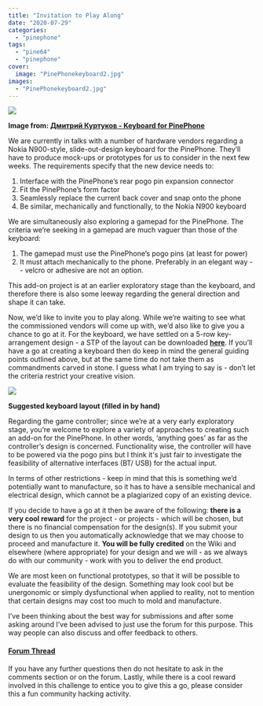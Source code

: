 ```yaml
---
title: "Invitation to Play Along"
date: "2020-07-29"
categories: 
  - "pinephone"
tags: 
  - "pine64"
  - "pinephone"
cover: 
  image: "PinePhonekeyboard2.jpg"
images:
  - "PinePhonekeyboard2.jpg"
---
```


![](/blog/images/PinePhonekeyboard2.jpg)

**Image from: [Дмитрий Куртуков - Keyboard for PinePhone](https://www.youtube.com/watch?v=K1XQ5Hv0sZo)**

We are currently in talks with a number of hardware vendors regarding a Nokia N900-style, slide-out-design keyboard for the PinePhone. They’ll have to produce mock-ups or prototypes for us to consider in the next few weeks. The requirements specify that the new device needs to:

1. Interface with the PinePhone’s rear pogo pin expansion connector
2. Fit the PinePhone’s form factor
3. Seamlessly replace the current back cover and snap onto the phone
4. Be similar, mechanically and functionally, to the Nokia N900 keyboard

We are simultaneously also exploring a gamepad for the PinePhone. The criteria we’re seeking in a gamepad are much vaguer than those of the keyboard:

1. The gamepad must use the PinePhone’s pogo pins (at least for power)
2. It must attach mechanically to the phone. Preferably in an elegant way -- velcro or adhesive are not an option.

This add-on project is at an earlier exploratory stage than the keyboard, and therefore there is also some leeway regarding the general direction and shape it can take. 

Now, we’d like to invite you to play along. While we’re waiting to see what the commissioned vendors will come up with, we’d also like to give you a chance to go at it. For the keyboard, we have settled on a 5-row key-arrangement design - a STP of the layout can be downloaded **[here](https://gitlab.com/pine64-org/pinephone-keyboard/-/blob/bcf719e0426906dde5caf52db2a8ab55b82a33cd/PinePhone%20Slider%20Keyboard%20Key%20Arrangement.stp)**. If you’ll have a go at creating a keyboard then do keep in mind the general guiding points outlined above, but at the same time do not take them as commandments carved in stone. I guess what I am trying to say is - don’t let the criteria restrict your creative vision.

![](/blog/images/keyboard-layout-1024x743.jpg)

**Suggested keyboard layout (filled in by hand)**

Regarding the game controller; since we’re at a very early exploratory stage, you’re welcome to explore a variety of approaches to creating such an add-on for the PinePhone. In other words, ‘anything goes’ as far as the controller’s design is concerned. Functionality wise, the controller will have to be powered via the pogo pins but I think it's just fair to investigate the feasibility of alternative interfaces (BT/ USB) for the actual input.

In terms of other restrictions - keep in mind that this is something we’d potentially want to manufacture, so it has to have a sensible mechanical and electrical design, which cannot be a plagiarized copy of an existing device. 

If you decide to have a go at it then be aware of the following: **there is a very cool reward** for the project - or projects - which will be chosen, but there is no financial compensation for the design(s). If you submit your design to us then you automatically acknowledge that we may choose to proceed and manufacture it. **You will be fully credited** on the Wiki and elsewhere (where appropriate) for your design and we will - as we always do with our community - work with you to deliver the end product. 

We are most keen on functional prototypes, so that it will be possible to evaluate the feasibility of the design. Something may look cool but be unergonomic or simply dysfunctional when applied to reality, not to mention that certain designs may cost too much to mold and manufacture.  

I’ve been thinking about the best way for submissions and after some asking around I’ve been advised to just use the forum for this purpose. This way people can also discuss and offer feedback to others. 

#### [**Forum Thread**](https://forum.pine64.org/showthread.php?tid=10885)

If you have any further questions then do not hesitate to ask in the comments section or on the forum. Lastly, while there is a cool reward involved in this challenge to entice you to give this a go, please consider this a fun community hacking activity.

